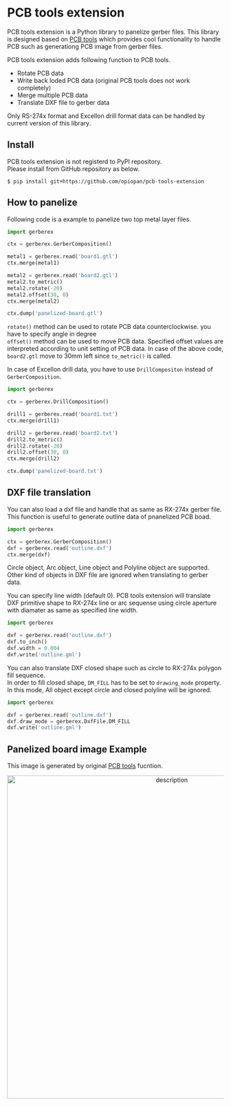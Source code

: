 PCB tools extension
===
PCB tools extension is a Python library to panelize gerber files.
This library is designed based on [PCB tools](https://github.com/curtacircuitos/pcb-tools) which provides cool functionality to handle PCB such as generationg PCB image from gerber files.

PCB tools extension adds following function  to PCB tools.

- Rotate PCB data
- Write back loded PCB data (original PCB tools does not work completely)
- Merge multiple PCB data
- Translate DXF file to gerber data

Only RS-274x format and Excellon drill format data can be handled by current version of this library.

## Install
PCB tools extension is not registerd to PyPI repository.<br>
Please install from GitHub repository as below.
```shell
$ pip install git+https://github.com/opiopan/pcb-tools-extension
```

## How to panelize
Following code is a example to panelize two top metal layer files.

``` python
import gerberex

ctx = gerberex.GerberComposition()

metal1 = gerberex.read('board1.gtl')
ctx.merge(metal1)

metal2 = gerberex.read('board2.gtl')
metal2.to_metric()
metal2.rotate(-20)
metal2.offset(30, 0)
ctx.merge(metal2)

ctx.dump('panelized-board.gtl')
```

```rotate()``` method can be used to rotate PCB data counterclockwise. you have to specify angle in degree<br>
```offset()``` method can be used to move PCB data. Specified offset values are interpreted according to unit setting of PCB data. In case of the above code, ```board2.gtl``` move to 30mm left since ```to_metric()``` is called.

In case of Excellon drill data, you have to use ```DrillCompositon``` instead of ```GerberComposition```.

```python
import gerberex

ctx = gerberex.DrillComposition()

drill1 = gerberex.read('board1.txt')
ctx.merge(drill1)

drill2 = gerberex.read('board2.txt')
drill2.to_metric()
drill2.rotate(-20)
drill2.offset(30, 0)
ctx.merge(drill2)

ctx.dump('panelized-board.txt')
```

## DXF file translation
You can also load a dxf file and handle that as same as RX-274x gerber file.<br>
This function is useful to generate outline data of pnanelized PCB boad.

```python
import gerberex

ctx = gerberex.GerberComposition()
dxf = gerberex.read('outline.dxf')
ctx.merge(dxf)
```
Circle object, Arc object, Line object and Polyline object are supported. Other kind of objects in DXF file are ignored when translating to gerber data.

You can specify line width (default 0). PCB tools extension will translate DXF primitive shape to RX-274x line or arc sequense using circle aperture with diamater as same as specified line width.<br>

```python
import gerberex

dxf = gerberex.read('outline.dxf')
dxf.to_inch()
dxf.width = 0.004
dxf.write('outline.gml')
```

You can also translate DXF closed shape such as circle to RX-274x polygon fill sequence.<br>
In order to fill closed shape, ```DM_FILL``` has to be set to ```drawing_mode``` property. In this mode, All object except circle and closed polyline will be ignored.<br>

```python
import gerberex

dxf = gerberex.read('outline.dxf')
dxf.draw_mode = gerberex.DxfFile.DM_FILL
dxf.write('outline.gml')
```

## Panelized board image Example
This image is generated by original [PCB tools](https://github.com/curtacircuitos/pcb-tools) fucntion.

<p align="center">
<img alt="description" src="https://raw.githubusercontent.com/wiki/opiopan/pcb-tools-extension/images/panelized.jpg" width=750>
</p>
